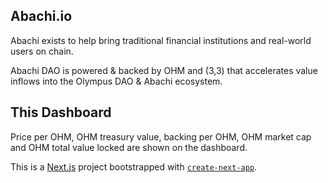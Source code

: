 ## Abachi.io

Abachi exists to help bring traditional financial institutions and real-world users on chain. 

Abachi DAO is powered & backed by OHM and (3,3) that accelerates value inflows into the Olympus DAO & Abachi ecosystem.

## This Dashboard

Price per OHM, OHM treasury value, backing per OHM, OHM market cap and OHM total value locked are shown on the dashboard.

This is a [Next.js](https://nextjs.org/) project bootstrapped with [`create-next-app`](https://github.com/vercel/next.js/tree/canary/packages/create-next-app).
